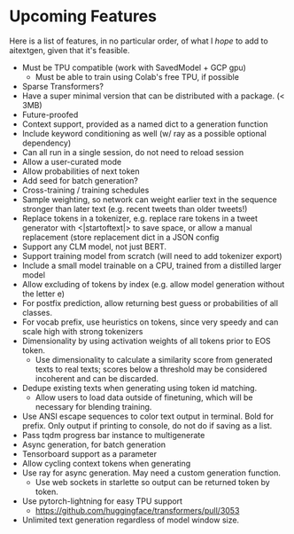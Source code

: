 # Upcoming Features

Here is a list of features, in no particular order, of what I *hope* to add to aitextgen, given that it's feasible.

* Must be TPU compatible (work with SavedModel + GCP gpu)
    * Must be able to train using Colab's free TPU, if possible
* Sparse Transformers?
* Have a super minimal version that can be distributed with a package. (< 3MB)
* Future-proofed
* Context support, provided as a named dict to a generation function
* Include keyword conditioning as well (w/ ray as a possible optional dependency)
* Can all run in a single session, do not need to reload session
* Allow a user-curated mode
* Allow probabilities of next token
* Add seed for batch generation?
* Cross-training / training schedules
* Sample weighting, so network can weight earlier text in the sequence stronger than later text (e.g. recent tweets than older tweets!)
* Replace tokens in a tokenizer, e.g. replace rare tokens in a tweet generator with <|startoftext|> to save space, or allow a manual replacement (store replacement dict in a JSON config
* Support any CLM model, not just BERT.
* Support training model from scratch (will need to add tokenizer export)
* Include a small model trainable on a CPU, trained from a distilled larger model
* Allow excluding of tokens by index (e.g. allow model generation without the letter e)
* For postfix prediction, allow returning best guess or probabilities of all classes.
* For vocab prefix, use heuristics on tokens, since very speedy and can scale high with strong tokenizers
* Dimensionality by using activation weights of all tokens prior to EOS token.
    * Use dimensionality to calculate a similarity score from generated texts to real texts; scores below a threshold may be considered incoherent and can be discarded.
* Dedupe existing texts when generating using token id matching.
    * Allow users to load data outside of finetuning, which will be necessary for blending training.
* Use ANSI escape sequences to color text output in terminal. Bold for prefix. Only output if printing to console, do not do if saving as a list.
* Pass tqdm progress bar instance to multigenerate
* Async generation, for batch generation
* Tensorboard support as a parameter
* Allow cycling context tokens when generating
* Use ray for async generation. May need a custom generation function.
    * Use web sockets in starlette so output can be returned token by token.
* Use pytorch-lightning for easy TPU support
    * https://github.com/huggingface/transformers/pull/3053
* Unlimited text generation regardless of model window size.